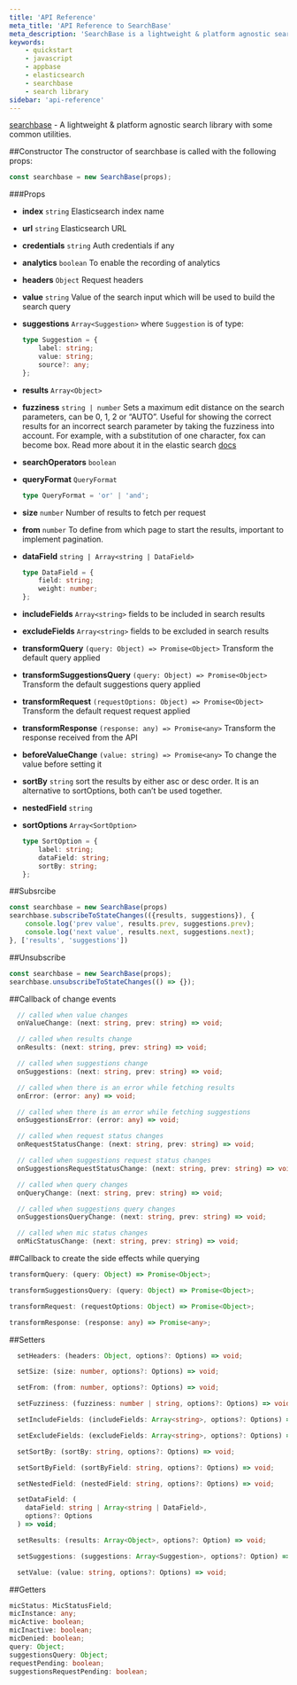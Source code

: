 ```yaml
---
title: 'API Reference'
meta_title: 'API Reference to SearchBase'
meta_description: 'SearchBase is a lightweight & platform agnostic search library with some common utilities.'
keywords:
    - quickstart
    - javascript
    - appbase
    - elasticsearch
    - searchbase
    - search library
sidebar: 'api-reference'
---
```


[searchbase](https://github.com/appbaseio/searchbase) - A lightweight & platform agnostic search library with some common utilities.

##Constructor
The constructor of searchbase is called with the following props:

```js
const searchbase = new SearchBase(props);
```

###Props

-   **index** `string`
    Elasticsearch index name
-   **url** `string`
    Elasticsearch URL
-   **credentials** `string`
    Auth credentials if any
-   **analytics** `boolean`
    To enable the recording of analytics
-   **headers** `Object`
    Request headers
-   **value** `string`
    Value of the search input which will be used to build the search query
-   **suggestions** `Array<Suggestion>`
    where `Suggestion` is of type:
    ```typescript
    type Suggestion = {
    	label: string;
    	value: string;
    	source?: any;
    };
    ```
-   **results** `Array<Object>`
-   **fuzziness** `string | number`
    Sets a maximum edit distance on the search parameters, can be 0, 1, 2 or “AUTO”. Useful for showing the correct results for an incorrect search parameter by taking the fuzziness into account. For example, with a substitution of one character, fox can become box.
    Read more about it in the elastic search [docs](https://www.elastic.co/guide/en/elasticsearch/guide/current/fuzziness.html)
-   **searchOperators** `boolean`
-   **queryFormat** `QueryFormat`
    ```typescript
    type QueryFormat = 'or' | 'and';
    ```
-   **size** `number`
    Number of results to fetch per request
-   **from** `number`
    To define from which page to start the results, important to implement pagination.
-   **dataField** `string | Array<string | DataField>`
    ```typescript
    type DataField = {
    	field: string;
    	weight: number;
    };
    ```
-   **includeFields** `Array<string>`
    fields to be included in search results
-   **excludeFields** `Array<string>`
    fields to be excluded in search results
-   **transformQuery** `(query: Object) => Promise<Object>`
    Transform the default query applied
-   **transformSuggestionsQuery** `(query: Object) => Promise<Object>`
    Transform the default suggestions query applied
-   **transformRequest** `(requestOptions: Object) => Promise<Object>`
    Transform the default request request applied
-   **transformResponse** `(response: any) => Promise<any>`
    Transform the response received from the API
-   **beforeValueChange** `(value: string) => Promise<any>`
    To change the value before setting it
-   **sortBy** `string`
    sort the results by either asc or desc order.
    It is an alternative to sortOptions, both can’t be used together.
-   **nestedField** `string`
-   **sortOptions** `Array<SortOption>`

    ```typescript
    type SortOption = {
    	label: string;
    	dataField: string;
    	sortBy: string;
    };
    ```

##Subsrcibe

```js
const searchbase = new SearchBase(props)
searchbase.subscribeToStateChanges(({results, suggestions}), {
    console.log('prev value', results.prev, suggestions.prev);
    console.log('next value', results.next, suggestions.next);
}, ['results', 'suggestions'])
```

##Unsubscribe

```js
const searchbase = new SearchBase(props);
searchbase.unsubscribeToStateChanges(() => {});
```

##Callback of change events

```typescript
  // called when value changes
  onValueChange: (next: string, prev: string) => void;

  // called when results change
  onResults: (next: string, prev: string) => void;

  // called when suggestions change
  onSuggestions: (next: string, prev: string) => void;

  // called when there is an error while fetching results
  onError: (error: any) => void;

  // called when there is an error while fetching suggestions
  onSuggestionsError: (error: any) => void;

  // called when request status changes
  onRequestStatusChange: (next: string, prev: string) => void;

  // called when suggestions request status changes
  onSuggestionsRequestStatusChange: (next: string, prev: string) => void;

  // called when query changes
  onQueryChange: (next: string, prev: string) => void;

  // called when suggestions query changes
  onSuggestionsQueryChange: (next: string, prev: string) => void;

  // called when mic status changes
  onMicStatusChange: (next: string, prev: string) => void;
```

##Callback to create the side effects while querying

```typescript
transformQuery: (query: Object) => Promise<Object>;

transformSuggestionsQuery: (query: Object) => Promise<Object>;

transformRequest: (requestOptions: Object) => Promise<Object>;

transformResponse: (response: any) => Promise<any>;
```

##Setters

```typescript
  setHeaders: (headers: Object, options?: Options) => void;

  setSize: (size: number, options?: Options) => void;

  setFrom: (from: number, options?: Options) => void;

  setFuzziness: (fuzziness: number | string, options?: Options) => void;

  setIncludeFields: (includeFields: Array<string>, options?: Options) => void;

  setExcludeFields: (excludeFields: Array<string>, options?: Options) => void;

  setSortBy: (sortBy: string, options?: Options) => void;

  setSortByField: (sortByField: string, options?: Options) => void;

  setNestedField: (nestedField: string, options?: Options) => void;

  setDataField: (
    dataField: string | Array<string | DataField>,
    options?: Options
  ) => void;

  setResults: (results: Array<Object>, options?: Option) => void;

  setSuggestions: (suggestions: Array<Suggestion>, options?: Option) => void;

  setValue: (value: string, options?: Options) => void;
```

##Getters

```typescript
micStatus: MicStatusField;
micInstance: any;
micActive: boolean;
micInactive: boolean;
micDenied: boolean;
query: Object;
suggestionsQuery: Object;
requestPending: boolean;
suggestionsRequestPending: boolean;
```
